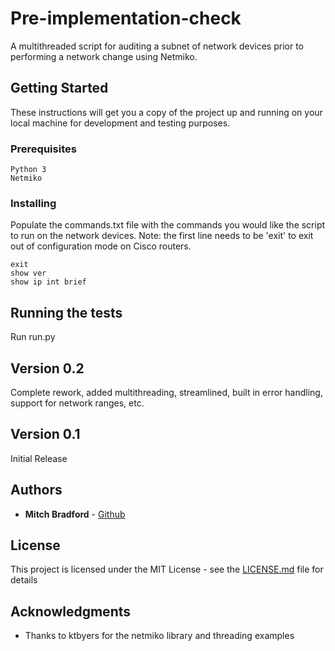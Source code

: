 # Pre-implementation-check

A multithreaded script for auditing a subnet of network devices prior to performing a network change using Netmiko.

## Getting Started

These instructions will get you a copy of the project up and running on your local machine for development and testing purposes.

### Prerequisites

```
Python 3
Netmiko
```

### Installing

Populate the commands.txt file with the commands you would like the script to run on the network devices.
Note: the first line needs to be 'exit' to exit out of configuration mode on Cisco routers.

```
exit
show ver
show ip int brief
```

## Running the tests

Run run.py

## Version 0.2
Complete rework, added multithreading, streamlined, built in error handling, support for network ranges, etc.

## Version 0.1
Initial Release

## Authors

* **Mitch Bradford** - [Github](https://github.com/mitchbradford)

## License

This project is licensed under the MIT License - see the [LICENSE.md](LICENSE.md) file for details

## Acknowledgments

* Thanks to ktbyers for the netmiko library and threading examples
